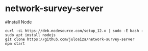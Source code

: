 # network-survey-server

#Install Node

```
curl -sL https://deb.nodesource.com/setup_12.x | sudo -E bash -
sudo apt install nodejs
git clone https://github.com/juloaiza/network-survey-server
npm start
```
